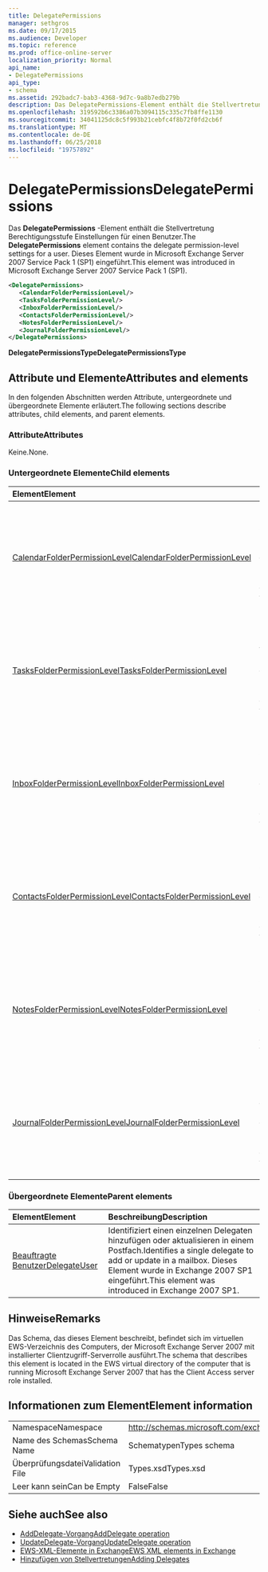 ```yaml
---
title: DelegatePermissions
manager: sethgros
ms.date: 09/17/2015
ms.audience: Developer
ms.topic: reference
ms.prod: office-online-server
localization_priority: Normal
api_name:
- DelegatePermissions
api_type:
- schema
ms.assetid: 292badc7-bab3-4368-9d7c-9a8b7edb279b
description: Das DelegatePermissions-Element enthält die Stellvertretung Berechtigungsstufe Einstellungen für einen Benutzer. Dieses Element wurde in Microsoft Exchange Server 2007 Service Pack 1 (SP1) eingeführt.
ms.openlocfilehash: 319592b6c3386a07b3094115c335c7fb8ffe1130
ms.sourcegitcommit: 34041125dc8c5f993b21cebfc4f8b72f0fd2cb6f
ms.translationtype: MT
ms.contentlocale: de-DE
ms.lasthandoff: 06/25/2018
ms.locfileid: "19757892"
---
```

# <a name="delegatepermissions"></a><span data-ttu-id="1342a-104">DelegatePermissions</span><span class="sxs-lookup"><span data-stu-id="1342a-104">DelegatePermissions</span></span>

<span data-ttu-id="1342a-105">Das **DelegatePermissions** -Element enthält die Stellvertretung Berechtigungsstufe Einstellungen für einen Benutzer.</span><span class="sxs-lookup"><span data-stu-id="1342a-105">The **DelegatePermissions** element contains the delegate permission-level settings for a user.</span></span> <span data-ttu-id="1342a-106">Dieses Element wurde in Microsoft Exchange Server 2007 Service Pack 1 (SP1) eingeführt.</span><span class="sxs-lookup"><span data-stu-id="1342a-106">This element was introduced in Microsoft Exchange Server 2007 Service Pack 1 (SP1).</span></span> 
  
```xml
<DelegatePermissions>
   <CalendarFolderPermissionLevel/>
   <TasksFolderPermissionLevel/>
   <InboxFolderPermissionLevel/>
   <ContactsFolderPermissionLevel/>
   <NotesFolderPermissionLevel/>
   <JournalFolderPermissionLevel/>
</DelegatePermissions>
```

<span data-ttu-id="1342a-107">**DelegatePermissionsType**</span><span class="sxs-lookup"><span data-stu-id="1342a-107">**DelegatePermissionsType**</span></span>

## <a name="attributes-and-elements"></a><span data-ttu-id="1342a-108">Attribute und Elemente</span><span class="sxs-lookup"><span data-stu-id="1342a-108">Attributes and elements</span></span>

<span data-ttu-id="1342a-109">In den folgenden Abschnitten werden Attribute, untergeordnete und übergeordnete Elemente erläutert.</span><span class="sxs-lookup"><span data-stu-id="1342a-109">The following sections describe attributes, child elements, and parent elements.</span></span>
  
### <a name="attributes"></a><span data-ttu-id="1342a-110">Attribute</span><span class="sxs-lookup"><span data-stu-id="1342a-110">Attributes</span></span>

<span data-ttu-id="1342a-111">Keine.</span><span class="sxs-lookup"><span data-stu-id="1342a-111">None.</span></span>
  
### <a name="child-elements"></a><span data-ttu-id="1342a-112">Untergeordnete Elemente</span><span class="sxs-lookup"><span data-stu-id="1342a-112">Child elements</span></span>

|<span data-ttu-id="1342a-113">**Element**</span><span class="sxs-lookup"><span data-stu-id="1342a-113">**Element**</span></span>|<span data-ttu-id="1342a-114">**Beschreibung**</span><span class="sxs-lookup"><span data-stu-id="1342a-114">**Description**</span></span>|
|:-----|:-----|
|[<span data-ttu-id="1342a-115">CalendarFolderPermissionLevel</span><span class="sxs-lookup"><span data-stu-id="1342a-115">CalendarFolderPermissionLevel</span></span>](calendarfolderpermissionlevel.md) <br/> |<span data-ttu-id="1342a-116">Enthält die Berechtigungen für den Standardordner Kalender.</span><span class="sxs-lookup"><span data-stu-id="1342a-116">Contains the permissions for the default Calendar folder.</span></span> <span data-ttu-id="1342a-117">Dieses Element wurde in Exchange 2007 SP1 eingeführt.</span><span class="sxs-lookup"><span data-stu-id="1342a-117">This element was introduced in Exchange 2007 SP1.</span></span>  <br/> |
|[<span data-ttu-id="1342a-118">TasksFolderPermissionLevel</span><span class="sxs-lookup"><span data-stu-id="1342a-118">TasksFolderPermissionLevel</span></span>](tasksfolderpermissionlevel.md) <br/> |<span data-ttu-id="1342a-119">Enthält die Berechtigungen für den Standardordner für den Vorgang.</span><span class="sxs-lookup"><span data-stu-id="1342a-119">Contains the permissions for the default Task folder.</span></span> <span data-ttu-id="1342a-120">Dieses Element wurde in Exchange 2007 SP1 eingeführt.</span><span class="sxs-lookup"><span data-stu-id="1342a-120">This element was introduced in Exchange 2007 SP1.</span></span>  <br/> |
|[<span data-ttu-id="1342a-121">InboxFolderPermissionLevel</span><span class="sxs-lookup"><span data-stu-id="1342a-121">InboxFolderPermissionLevel</span></span>](inboxfolderpermissionlevel.md) <br/> |<span data-ttu-id="1342a-122">Enthält die Berechtigungen für den Standardordner Posteingang.</span><span class="sxs-lookup"><span data-stu-id="1342a-122">Contains the permissions for the default Inbox folder.</span></span> <span data-ttu-id="1342a-123">Dieses Element wurde in Exchange 2007 SP1 eingeführt.</span><span class="sxs-lookup"><span data-stu-id="1342a-123">This element was introduced in Exchange 2007 SP1.</span></span>  <br/> |
|[<span data-ttu-id="1342a-124">ContactsFolderPermissionLevel</span><span class="sxs-lookup"><span data-stu-id="1342a-124">ContactsFolderPermissionLevel</span></span>](contactsfolderpermissionlevel.md) <br/> |<span data-ttu-id="1342a-125">Enthält die Berechtigungen für den Standardordner Kontakte.</span><span class="sxs-lookup"><span data-stu-id="1342a-125">Contains the permissions for the default Contacts folder.</span></span> <span data-ttu-id="1342a-126">Dieses Element wurde in Exchange 2007 SP1 eingeführt.</span><span class="sxs-lookup"><span data-stu-id="1342a-126">This element was introduced in Exchange 2007 SP1.</span></span>  <br/> |
|[<span data-ttu-id="1342a-127">NotesFolderPermissionLevel</span><span class="sxs-lookup"><span data-stu-id="1342a-127">NotesFolderPermissionLevel</span></span>](notesfolderpermissionlevel.md) <br/> |<span data-ttu-id="1342a-128">Enthält die Berechtigungen für den Standardordner Notizen.</span><span class="sxs-lookup"><span data-stu-id="1342a-128">Contains the permissions for the default Notes folder.</span></span> <span data-ttu-id="1342a-129">Dieses Element wurde in Exchange 2007 SP1 eingeführt.</span><span class="sxs-lookup"><span data-stu-id="1342a-129">This element was introduced in Exchange 2007 SP1.</span></span>  <br/> |
|[<span data-ttu-id="1342a-130">JournalFolderPermissionLevel</span><span class="sxs-lookup"><span data-stu-id="1342a-130">JournalFolderPermissionLevel</span></span>](journalfolderpermissionlevel.md) <br/> |<span data-ttu-id="1342a-131">Enthält die Berechtigungen für den Standardordner Journal.</span><span class="sxs-lookup"><span data-stu-id="1342a-131">Contains the permissions for the default Journal folder.</span></span> <span data-ttu-id="1342a-132">Dieses Element wurde in Exchange 2007 SP1 eingeführt.</span><span class="sxs-lookup"><span data-stu-id="1342a-132">This element was introduced in Exchange 2007 SP1.</span></span>  <br/> |
   
### <a name="parent-elements"></a><span data-ttu-id="1342a-133">Übergeordnete Elemente</span><span class="sxs-lookup"><span data-stu-id="1342a-133">Parent elements</span></span>

|<span data-ttu-id="1342a-134">**Element**</span><span class="sxs-lookup"><span data-stu-id="1342a-134">**Element**</span></span>|<span data-ttu-id="1342a-135">**Beschreibung**</span><span class="sxs-lookup"><span data-stu-id="1342a-135">**Description**</span></span>|
|:-----|:-----|
|[<span data-ttu-id="1342a-136">Beauftragte Benutzer</span><span class="sxs-lookup"><span data-stu-id="1342a-136">DelegateUser</span></span>](delegateuser.md) <br/> |<span data-ttu-id="1342a-137">Identifiziert einen einzelnen Delegaten hinzufügen oder aktualisieren in einem Postfach.</span><span class="sxs-lookup"><span data-stu-id="1342a-137">Identifies a single delegate to add or update in a mailbox.</span></span> <span data-ttu-id="1342a-138">Dieses Element wurde in Exchange 2007 SP1 eingeführt.</span><span class="sxs-lookup"><span data-stu-id="1342a-138">This element was introduced in Exchange 2007 SP1.</span></span>  <br/> |
   
## <a name="remarks"></a><span data-ttu-id="1342a-139">Hinweise</span><span class="sxs-lookup"><span data-stu-id="1342a-139">Remarks</span></span>

<span data-ttu-id="1342a-140">Das Schema, das dieses Element beschreibt, befindet sich im virtuellen EWS-Verzeichnis des Computers, der Microsoft Exchange Server 2007 mit installierter Clientzugriff-Serverrolle ausführt.</span><span class="sxs-lookup"><span data-stu-id="1342a-140">The schema that describes this element is located in the EWS virtual directory of the computer that is running Microsoft Exchange Server 2007 that has the Client Access server role installed.</span></span>
  
## <a name="element-information"></a><span data-ttu-id="1342a-141">Informationen zum Element</span><span class="sxs-lookup"><span data-stu-id="1342a-141">Element information</span></span>

|||
|:-----|:-----|
|<span data-ttu-id="1342a-142">Namespace</span><span class="sxs-lookup"><span data-stu-id="1342a-142">Namespace</span></span>  <br/> |http://schemas.microsoft.com/exchange/services/2006/types  <br/> |
|<span data-ttu-id="1342a-143">Name des Schemas</span><span class="sxs-lookup"><span data-stu-id="1342a-143">Schema Name</span></span>  <br/> |<span data-ttu-id="1342a-144">Schematypen</span><span class="sxs-lookup"><span data-stu-id="1342a-144">Types schema</span></span>  <br/> |
|<span data-ttu-id="1342a-145">Überprüfungsdatei</span><span class="sxs-lookup"><span data-stu-id="1342a-145">Validation File</span></span>  <br/> |<span data-ttu-id="1342a-146">Types.xsd</span><span class="sxs-lookup"><span data-stu-id="1342a-146">Types.xsd</span></span>  <br/> |
|<span data-ttu-id="1342a-147">Leer kann sein</span><span class="sxs-lookup"><span data-stu-id="1342a-147">Can be Empty</span></span>  <br/> |<span data-ttu-id="1342a-148">False</span><span class="sxs-lookup"><span data-stu-id="1342a-148">False</span></span>  <br/> |
   
## <a name="see-also"></a><span data-ttu-id="1342a-149">Siehe auch</span><span class="sxs-lookup"><span data-stu-id="1342a-149">See also</span></span>

- [<span data-ttu-id="1342a-150">AddDelegate-Vorgang</span><span class="sxs-lookup"><span data-stu-id="1342a-150">AddDelegate operation</span></span>](adddelegate-operation.md) 
- [<span data-ttu-id="1342a-151">UpdateDelegate-Vorgang</span><span class="sxs-lookup"><span data-stu-id="1342a-151">UpdateDelegate operation</span></span>](updatedelegate-operation.md)
- [<span data-ttu-id="1342a-152">EWS-XML-Elemente in Exchange</span><span class="sxs-lookup"><span data-stu-id="1342a-152">EWS XML elements in Exchange</span></span>](ews-xml-elements-in-exchange.md)
- [<span data-ttu-id="1342a-153">Hinzufügen von Stellvertretungen</span><span class="sxs-lookup"><span data-stu-id="1342a-153">Adding Delegates</span></span>](http://msdn.microsoft.com/library/3a744150-66a3-4a13-9433-793603ba5038%28Office.15%29.aspx)

